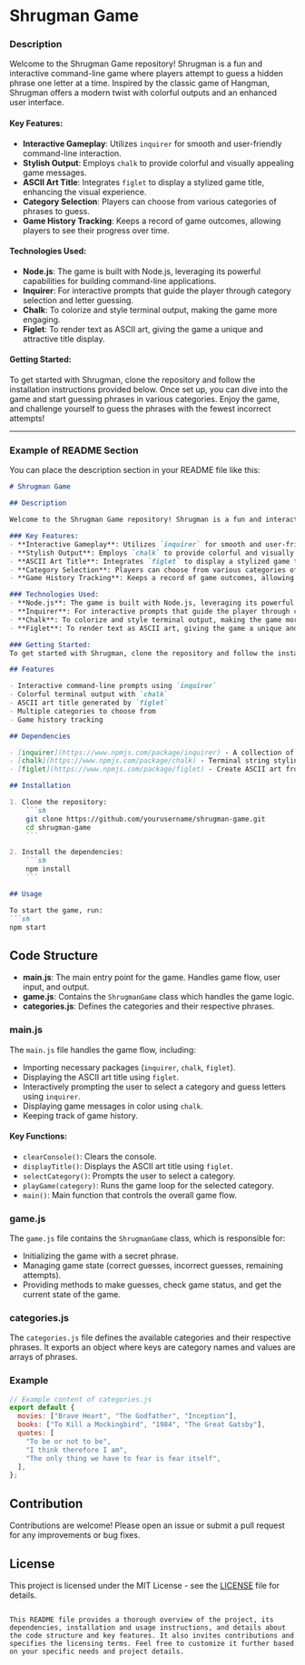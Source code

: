 # Shrugman Game

### Description

Welcome to the Shrugman Game repository! Shrugman is a fun and interactive command-line game where players attempt to guess a hidden phrase one letter at a time. Inspired by the classic game of Hangman, Shrugman offers a modern twist with colorful outputs and an enhanced user interface.

#### Key Features:
- **Interactive Gameplay**: Utilizes `inquirer` for smooth and user-friendly command-line interaction.
- **Stylish Output**: Employs `chalk` to provide colorful and visually appealing game messages.
- **ASCII Art Title**: Integrates `figlet` to display a stylized game title, enhancing the visual experience.
- **Category Selection**: Players can choose from various categories of phrases to guess.
- **Game History Tracking**: Keeps a record of game outcomes, allowing players to see their progress over time.

#### Technologies Used:
- **Node.js**: The game is built with Node.js, leveraging its powerful capabilities for building command-line applications.
- **Inquirer**: For interactive prompts that guide the player through category selection and letter guessing.
- **Chalk**: To colorize and style terminal output, making the game more engaging.
- **Figlet**: To render text as ASCII art, giving the game a unique and attractive title display.

#### Getting Started:
To get started with Shrugman, clone the repository and follow the installation instructions provided below. Once set up, you can dive into the game and start guessing phrases in various categories. Enjoy the game, and challenge yourself to guess the phrases with the fewest incorrect attempts!

---

### Example of README Section

You can place the description section in your README file like this:

```markdown
# Shrugman Game

## Description

Welcome to the Shrugman Game repository! Shrugman is a fun and interactive command-line game where players attempt to guess a hidden phrase one letter at a time. Inspired by the classic game of Hangman, Shrugman offers a modern twist with colorful outputs and an enhanced user interface.

### Key Features:
- **Interactive Gameplay**: Utilizes `inquirer` for smooth and user-friendly command-line interaction.
- **Stylish Output**: Employs `chalk` to provide colorful and visually appealing game messages.
- **ASCII Art Title**: Integrates `figlet` to display a stylized game title, enhancing the visual experience.
- **Category Selection**: Players can choose from various categories of phrases to guess.
- **Game History Tracking**: Keeps a record of game outcomes, allowing players to see their progress over time.

### Technologies Used:
- **Node.js**: The game is built with Node.js, leveraging its powerful capabilities for building command-line applications.
- **Inquirer**: For interactive prompts that guide the player through category selection and letter guessing.
- **Chalk**: To colorize and style terminal output, making the game more engaging.
- **Figlet**: To render text as ASCII art, giving the game a unique and attractive title display.

### Getting Started:
To get started with Shrugman, clone the repository and follow the installation instructions provided below. Once set up, you can dive into the game and start guessing phrases in various categories. Enjoy the game, and challenge yourself to guess the phrases with the fewest incorrect attempts!

## Features

- Interactive command-line prompts using `inquirer`
- Colorful terminal output with `chalk`
- ASCII art title generated by `figlet`
- Multiple categories to choose from
- Game history tracking

## Dependencies

- [inquirer](https://www.npmjs.com/package/inquirer) - A collection of common interactive command line user interfaces.
- [chalk](https://www.npmjs.com/package/chalk) - Terminal string styling done right.
- [figlet](https://www.npmjs.com/package/figlet) - Create ASCII art from text.

## Installation

1. Clone the repository:
    ```sh
    git clone https://github.com/yourusername/shrugman-game.git
    cd shrugman-game
    ```

2. Install the dependencies:
    ```sh
    npm install
    ```

## Usage

To start the game, run:
```sh
npm start
```

## Code Structure

- **main.js**: The main entry point for the game. Handles game flow, user input, and output.
- **game.js**: Contains the `ShrugmanGame` class which handles the game logic.
- **categories.js**: Defines the categories and their respective phrases.

### main.js

The `main.js` file handles the game flow, including:

- Importing necessary packages (`inquirer`, `chalk`, `figlet`).
- Displaying the ASCII art title using `figlet`.
- Interactively prompting the user to select a category and guess letters using `inquirer`.
- Displaying game messages in color using `chalk`.
- Keeping track of game history.

#### Key Functions:

- `clearConsole()`: Clears the console.
- `displayTitle()`: Displays the ASCII art title using `figlet`.
- `selectCategory()`: Prompts the user to select a category.
- `playGame(category)`: Runs the game loop for the selected category.
- `main()`: Main function that controls the overall game flow.

### game.js

The `game.js` file contains the `ShrugmanGame` class, which is responsible for:

- Initializing the game with a secret phrase.
- Managing game state (correct guesses, incorrect guesses, remaining attempts).
- Providing methods to make guesses, check game status, and get the current state of the game.

### categories.js

The `categories.js` file defines the available categories and their respective phrases. It exports an object where keys are category names and values are arrays of phrases.

### Example

```js
// Example content of categories.js
export default {
  movies: ["Brave Heart", "The Godfather", "Inception"],
  books: ["To Kill a Mockingbird", "1984", "The Great Gatsby"],
  quotes: [
    "To be or not to be",
    "I think therefore I am",
    "The only thing we have to fear is fear itself",
  ],
};
```

## Contribution

Contributions are welcome! Please open an issue or submit a pull request for any improvements or bug fixes.

## License

This project is licensed under the MIT License - see the [LICENSE](LICENSE) file for details.
```

This README file provides a thorough overview of the project, its dependencies, installation and usage instructions, and details about the code structure and key features. It also invites contributions and specifies the licensing terms. Feel free to customize it further based on your specific needs and project details.
